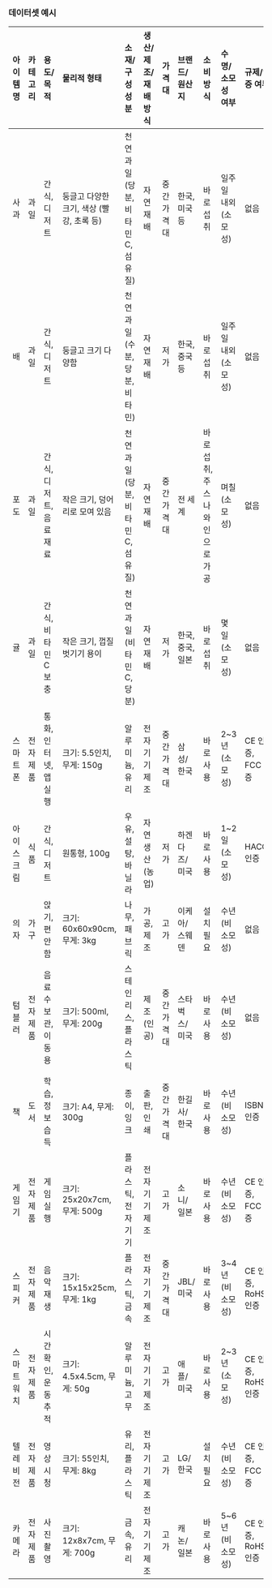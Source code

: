 
### 데이터셋 예시

| 아이템명  | 카테고리      | 용도/목적       | 물리적 형태        | 소재/구성 성분   | 생산/제조/재배 방식  | 가격대    | 브랜드/원산지    | 소비 방식        | 수명/소모성 여부  | 규제/인증 여부     |
|:--------|:-----------|:-------------|:-----------------|:----------------|:------------------|:--------|:-------------|:--------------|:----------------|:-----------------|
| 사과     | 과일         | 간식, 디저트       | 둥글고 다양한 크기, 색상 (빨강, 초록 등)  | 천연 과일 (당분, 비타민 C, 섬유질) | 자연 재배      | 중간 가격대  | 한국, 미국 등 | 바로 섭취       | 일주일 내외 (소모성) | 없음              |
| 배      | 과일         | 간식, 디저트       | 둥글고 크기 다양함      | 천연 과일 (수분, 당분, 비타민) | 자연 재배      | 저가       | 한국, 중국 등    | 바로 섭취         | 일주일 내외 (소모성)    | 없음             |
| 포도    | 과일         | 간식, 디저트, 음료 재료 | 작은 크기, 덩어리로 모여 있음   | 천연 과일 (당분, 비타민 C, 섬유질)  | 자연 재배    | 중간 가격대 | 전 세계        | 바로 섭취, 주스나 와인으로 가공   | 며칠 (소모성)    | 없음               |
| 귤      | 과일         | 간식, 비타민 C 보충  | 작은 크기, 껍질 벗기기 용이    | 천연 과일 (비타민 C, 당분) | 자연 재배     | 저가       | 한국, 중국, 일본 | 바로 섭취         | 몇 일 (소모성)    | 없음               |
| 스마트폰    | 전자제품    | 통화, 인터넷, 앱 실행   | 크기: 5.5인치, 무게: 150g  | 알루미늄, 유리    | 전자기기 제조      | 중간 가격대   | 삼성/한국         | 바로 사용        | 2~3년 (소모성)    | CE 인증, FCC 인증  |
| 아이스크림   | 식품        | 간식, 디저트       | 원통형, 100g        | 우유, 설탕, 바닐라  | 자연 생산 (농업)   | 저가        | 하겐다즈/미국      | 바로 사용        | 1~2일 (소모성)    | HACCP 인증        |
| 의자        | 가구         | 앉기, 편안함       | 크기: 60x60x90cm, 무게: 3kg  | 나무, 패브릭      | 가공, 제조        | 고가        | 이케아/스웨덴      | 설치 필요        | 수년 (비소모성)   | 없음               |
| 텀블러      | 전자제품    | 음료수 보관, 이동용  | 크기: 500ml, 무게: 200g  | 스테인리스, 플라스틱  | 제조 (인공)       | 중간 가격대   | 스타벅스/미국      | 바로 사용        | 수년 (비소모성)   | 없음               |
| 책          | 도서         | 학습, 정보 습득    | 크기: A4, 무게: 300g   | 종이, 잉크        | 출판, 인쇄        | 중간 가격대   | 한길사/한국        | 바로 사용        | 수년 (비소모성)   | ISBN 인증         |
| 게임기      | 전자제품    | 게임 실행        | 크기: 25x20x7cm, 무게: 500g | 플라스틱, 전자기기  | 전자기기 제조      | 고가        | 소니/일본         | 바로 사용        | 수년 (비소모성)   | CE 인증, FCC 인증  |
| 스피커      | 전자제품    | 음악 재생        | 크기: 15x15x25cm, 무게: 1kg | 플라스틱, 금속      | 전자기기 제조      | 중간 가격대   | JBL/미국         | 바로 사용        | 3~4년 (비소모성)  | CE 인증, RoHS 인증  |
| 스마트워치   | 전자제품    | 시간 확인, 운동 추적  | 크기: 4.5x4.5cm, 무게: 50g  | 알루미늄, 고무    | 전자기기 제조      | 고가        | 애플/미국         | 바로 사용        | 2~3년 (소모성)    | CE 인증, RoHS 인증  |
| 텔레비전     | 전자제품    | 영상 시청        | 크기: 55인치, 무게: 8kg  | 유리, 플라스틱     | 전자기기 제조      | 고가        | LG/한국          | 설치 필요        | 수년 (비소모성)   | CE 인증, FCC 인증  |
| 카메라       | 전자제품    | 사진 촬영        | 크기: 12x8x7cm, 무게: 700g  | 금속, 유리        | 전자기기 제조      | 고가        | 캐논/일본         | 바로 사용        | 5~6년 (비소모성)  | CE 인증, RoHS 인증  |

